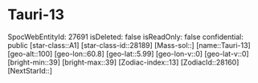 ﻿---
location: [5.99,60.8,100]
type: Station
tags:
- astro/Star

---

# Tauri-13

SpocWebEntityId: 27691
isDeleted: false
isReadOnly: false
confidential: public
[star-class::A1]
[star-class-id::28189]
[Mass-sol::]
[name::Tauri-13]
[geo-alt::100]
[geo-lon::60.8]
[geo-lat::5.99]
[geo-lon-v::0]
[geo-lat-v::0]
[bright-min::39]
[bright-max::39]
[Zodiac-index::13]
[ZodiacId::28160]
[NextStarId::]

